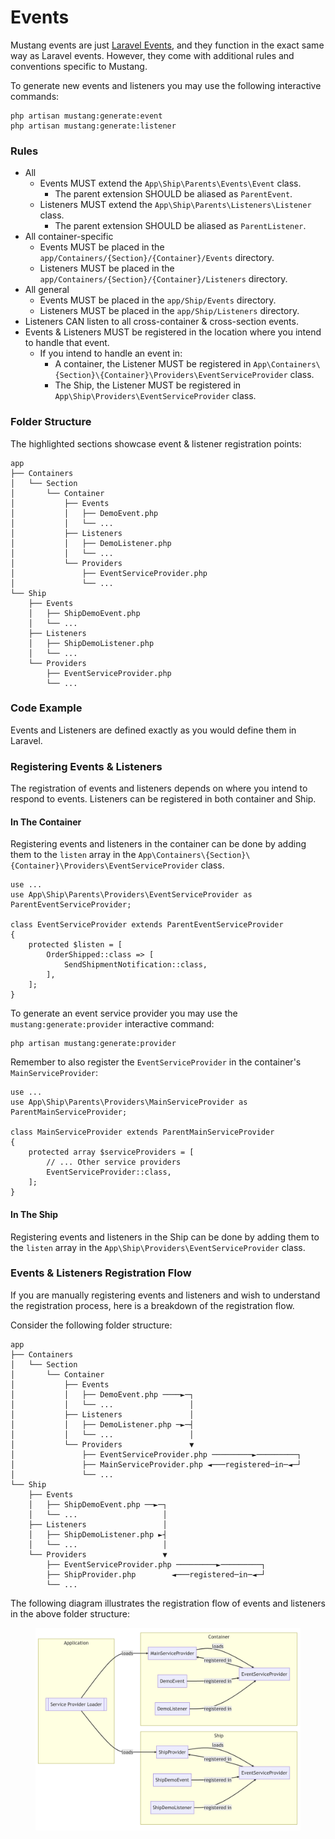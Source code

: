 # Events

Mustang events are just [Laravel Events](https://laravel.com/docs/events), and they function in the exact same way as Laravel events. However, they come with additional rules and conventions specific to Mustang.

To generate new events and listeners you may use the following interactive commands:

```
php artisan mustang:generate:event
php artisan mustang:generate:listener
```

### Rules[​](https://apiato.io/docs/components/optional-components/events#rules) <a href="#rules" id="rules"></a>

* All
  * Events MUST extend the `App\Ship\Parents\Events\Event` class.
    * The parent extension SHOULD be aliased as `ParentEvent`.
  * Listeners MUST extend the `App\Ship\Parents\Listeners\Listener` class.
    * The parent extension SHOULD be aliased as `ParentListener`.
* All container-specific
  * Events MUST be placed in the `app/Containers/{Section}/{Container}/Events` directory.
  * Listeners MUST be placed in the `app/Containers/{Section}/{Container}/Listeners` directory.
* All general
  * Events MUST be placed in the `app/Ship/Events` directory.
  * Listeners MUST be placed in the `app/Ship/Listeners` directory.
* Listeners CAN listen to all cross-container & cross-section events.
* Events & Listeners MUST be registered in the location where you intend to handle that event.
  * If you intend to handle an event in:
    * A container, the Listener MUST be registered in `App\Containers\{Section}\{Container}\Providers\EventServiceProvider` class.
    * The Ship, the Listener MUST be registered in `App\Ship\Providers\EventServiceProvider` class.

### Folder Structure[​](https://apiato.io/docs/components/optional-components/events#folder-structure) <a href="#folder-structure" id="folder-structure"></a>

The highlighted sections showcase event & listener registration points:

```
app
├── Containers
│   └── Section
│       └── Container
│           ├── Events
│           │   ├── DemoEvent.php
│           │   └── ...
│           ├── Listeners
│           │   ├── DemoListener.php
│           │   └── ...
│           └── Providers
│               ├── EventServiceProvider.php
│               └── ...
└── Ship
    ├── Events
    │   ├── ShipDemoEvent.php
    │   └── ...
    ├── Listeners
    │   ├── ShipDemoListener.php
    │   └── ...
    └── Providers
        ├── EventServiceProvider.php
        └── ...
```

### Code Example[​](https://apiato.io/docs/components/optional-components/events#code-example) <a href="#code-example" id="code-example"></a>

Events and Listeners are defined exactly as you would define them in Laravel.

### Registering Events & Listeners[​](https://apiato.io/docs/components/optional-components/events#registering-events--listeners) <a href="#registering-events--listeners" id="registering-events--listeners"></a>

The registration of events and listeners depends on where you intend to respond to events. Listeners can be registered in both container and Ship.

#### In The Container[​](https://apiato.io/docs/components/optional-components/events#in-the-container) <a href="#in-the-container" id="in-the-container"></a>

Registering events and listeners in the container can be done by adding them to the `listen` array in the `App\Containers\{Section}\{Container}\Providers\EventServiceProvider` class.

```
use ...
use App\Ship\Parents\Providers\EventServiceProvider as ParentEventServiceProvider;

class EventServiceProvider extends ParentEventServiceProvider
{
    protected $listen = [
        OrderShipped::class => [
            SendShipmentNotification::class,
        ],
    ];
}
```

To generate an event service provider you may use the `mustang:generate:provider` interactive command:

```
php artisan mustang:generate:provider
```

Remember to also register the `EventServiceProvider` in the container's `MainServiceProvider`:

```
use ...
use App\Ship\Parents\Providers\MainServiceProvider as ParentMainServiceProvider;

class MainServiceProvider extends ParentMainServiceProvider
{
    protected array $serviceProviders = [
        // ... Other service providers
        EventServiceProvider::class,
    ];
}
```

#### In The Ship[​](https://apiato.io/docs/components/optional-components/events#in-the-ship) <a href="#in-the-ship" id="in-the-ship"></a>

Registering events and listeners in the Ship can be done by adding them to the `listen` array in the `App\Ship\Providers\EventServiceProvider` class.

### Events & Listeners Registration Flow[​](https://apiato.io/docs/components/optional-components/events#events--listeners-registration-flow) <a href="#events--listeners-registration-flow" id="events--listeners-registration-flow"></a>

If you are manually registering events and listeners and wish to understand the registration process, here is a breakdown of the registration flow.

Consider the following folder structure:

```
app
├── Containers
│   └── Section
│       └── Container
│           ├── Events
│           │   ├── DemoEvent.php ────►─┐
│           │   └── ...                 │
│           ├── Listeners               │
│           │   ├── DemoListener.php ─►─┤
│           │   └── ...                 │
│           └── Providers               ▼
│               ├── EventServiceProvider.php ─────────►─────────┐
│               ├── MainServiceProvider.php ◄───registered─in─◄─┘
│               └── ...
└── Ship
    ├── Events
    │   ├── ShipDemoEvent.php ──►─┐
    │   └── ...                   │
    ├── Listeners                 │
    │   ├── ShipDemoListener.php ►┤
    │   └── ...                   │
    └── Providers                 ▼
        ├── EventServiceProvider.php ─────────►─────────┐
        ├── ShipProvider.php        ◄───registered─in─◄─┘
        └── ...
```

The following diagram illustrates the registration flow of events and listeners in the above folder structure:

<figure><img src="../../../.gitbook/assets/image (1) (1).png" alt=""><figcaption></figcaption></figure>
